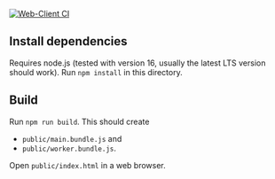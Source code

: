 [![Web-Client CI](https://github.com/KielerGames/ringofsnakes/actions/workflows/client.yml/badge.svg)](https://github.com/KielerGames/ringofsnakes/actions/workflows/client.yml)

## Install dependencies

Requires node.js (tested with version 16, usually the latest LTS version should work).
Run `npm install` in this directory.

## Build

Run `npm run build`.
This should create 
 - `public/main.bundle.js` and
 - `public/worker.bundle.js`.

Open `public/index.html` in a web browser.
